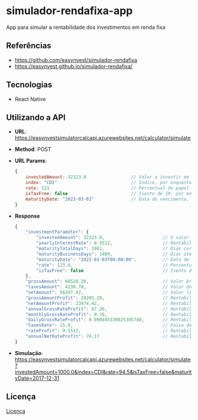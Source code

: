 # simulador-rendafixa-app
App para simular a rentabilidade dos investimentos em renda fixa

## Referências
* https://github.com/easynvest/simulador-rendafixa
* https://easynvest.github.io/simulador-rendafixa/

## Tecnologias
* React Native

## Utilizando a API

 - **URL**: https://easynvestsimulatorcalcapi.azurewebsites.net/calculator/simulate
 - **Method**: POST
 - **URL Params**: 
    ```javascript
    {
        investedAmount: 32323.0                 // Valor a investir em reais
        index: "CDI"                            // Índice, por enquanto só CDI disponível
        rate: 123                               // Percentual do papel
        isTaxFree: false                        // Isento de IR, por enquanto só falso
        maturityDate: "2023-03-03"              // Data do vencimento, no formato ano-mes-dia
    }
    ```
 - **Response**
    ```javascript
    {
        "investmentParameter": {
            "investedAmount": 32323.0,                      // O valor a ser investido
            "yearlyInterestRate": 9.5512,                   // Rentabilidade anual
            "maturityTotalDays": 1981,                      // Dias corridos
            "maturityBusinessDays": 1409,                   // Dias úteis
            "maturityDate": "2023-03-03T00:00:00",          // Data de vencimento
            "rate": 123.0,                                  // Percentual do papel
            "isTaxFree": false                              // Isento de IR
        },
        "grossAmount": 60528.20,                            // Valor bruto do investimento
        "taxesAmount": 4230.78,                             // Valor do IR
        "netAmount": 56297.42,                              // Valor líquido
        "grossAmountProfit": 28205.20,                      // Rentabilidade bruta
        "netAmountProfit": 23974.42,                        // Rentabilidade líquida
        "annualGrossRateProfit": 87.26,                     // Rentabilidade bruta anual
        "monthlyGrossRateProfit": 0.76,                     // Rentabilidade bruta mensal
        "dailyGrossRateProfit": 0.000445330025305748,       // Rentabilidade bruta diária
        "taxesRate": 15.0,                                  // Faixa do IR (%)
        "rateProfit": 9.5512,                               // Rentabilidade no período
        "annualNetRateProfit": 74.17                        // Rentabilidade líquida anual
    }
    ```

- **Simulação**: https://easynvestsimulatorcalcapi.azurewebsites.net/calculator/simulate?investedAmount=1000.0&index=CDI&rate=94.5&isTaxFree=false&maturityDate=2017-12-31

## Licença

[Licença](LICENSE)

